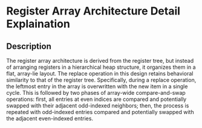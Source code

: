 # Register Array Architecture Detail Explaination

## Description

The register array architecture is derived from the register tree, but instead of arranging registers in a hierarchical heap structure, it organizes them in a flat, array-lie layout. The replace operation in this design retains behavioral similarity to that of the register tree. Specifically, during a replace operation, the leftmost entry in the array is overwritten with the new item in a single cycle. This is followed by two phases of array-wide compare-and-swap operations: first, all entries at even indices are compared and potentially swapped with their adjacent odd-indexed neighbors; then, the process is repeated with odd-indexed entries compared and potentially swapped with the adjacent even-indexed entries.
